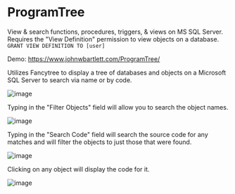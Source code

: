 # ProgramTree
View &amp; search functions, procedures, triggers, &amp; views on MS SQL Server. Requires the "View Definition" permission to view objects on a database.<br>
```GRANT VIEW DEFINITION TO [user]```

Demo: https://www.johnwbartlett.com/ProgramTree/

Utilizes Fancytree to display a tree of databases and objects on a Microsoft SQL Server to search via name or by code.

![image](https://github.com/user-attachments/assets/818193ba-4ca6-4164-9a0a-6e2536cf25ed)

Typing in the "Filter Objects" field will allow you to search the object names.

![image](https://github.com/user-attachments/assets/fa477e17-3c3e-4bda-b02f-ce632edc4d75)

Typing in the "Search Code" field will search the source code for any matches and will filter the objects to just those that were found.

![image](https://github.com/user-attachments/assets/03d2a6ab-acfa-4dd5-95b0-831f39a30b59)

Clicking on any object will display the code for it.

![image](https://github.com/user-attachments/assets/3f044424-73d3-4f10-8db7-cb2c8dcd0a74)
